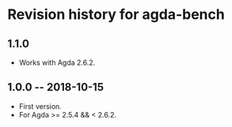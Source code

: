# Revision history for agda-bench

## 1.1.0

* Works with Agda 2.6.2.

## 1.0.0  -- 2018-10-15

* First version.
* For Agda >= 2.5.4 && < 2.6.2.
